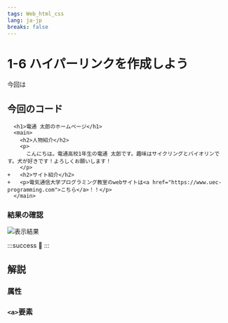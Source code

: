 ```yaml
---
tags: Web_html_css
lang: ja-jp
breaks: false
---
```


# 1-6 ハイパーリンクを作成しよう

<!-- 目標 -->
今回は

## 今回のコード

<!-- 目的 -->


<!-- 指示 -->



```diff=1
  <h1>電通 太郎のホームページ</h1>
  <main>
    <h2>人物紹介</h2>
    <p>
      こんにちは。電通高校1年生の電通 太郎です。趣味はサイクリングとバイオリンです。犬が好きです！よろしくお願いします！
    </p>
+   <h2>サイト紹介</h2>
+   <p>電気通信大学プログラミング教室のwebサイトは<a href="https://www.uec-programming.com">こちら</a>！！</p>
  </main>
```

### 結果の確認

<!-- 結果画像 -->
![表示結果](https://i.imgur.com/cgRUYsH.png)

<!-- お手本リンク -->
<!-- [お手本デモを確認](http://example.com "デモ") -->

<!-- お祝い -->
:::success
:tada: 
:::


## 解説

### 属性

<!-- タグと要素の時のような画像作る -->

<!--
参考: https://developer.mozilla.org/ja/docs/Learn/HTML/Introduction_to_HTML/Getting_started#Attributes
-->

### `<a>`要素

<!-- 
a要素とhref属性
参考: 
https://developer.mozilla.org/ja/docs/Web/HTML/Element/a -->


<!-- 余裕のある人へ的な感じで target="_blank"とか入れる? -->